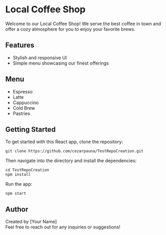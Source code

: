 # Local Coffee Shop

Welcome to our Local Coffee Shop! We serve the best coffee in town and offer a cozy atmosphere for you to enjoy your favorite brews.

## Features
- Stylish and responsive UI
- Simple menu showcasing our finest offerings

## Menu
- Espresso
- Latte
- Cappuccino
- Cold Brew
- Pastries

## Getting Started
To get started with this React app, clone the repository:
```
git clone https://github.com/cezarpauna/TestRepoCreation.git
```
Then navigate into the directory and install the dependencies:
```
cd TestRepoCreation
npm install
```
Run the app:
```
npm start
```

## Author
Created by [Your Name]  
Feel free to reach out for any inquiries or suggestions!